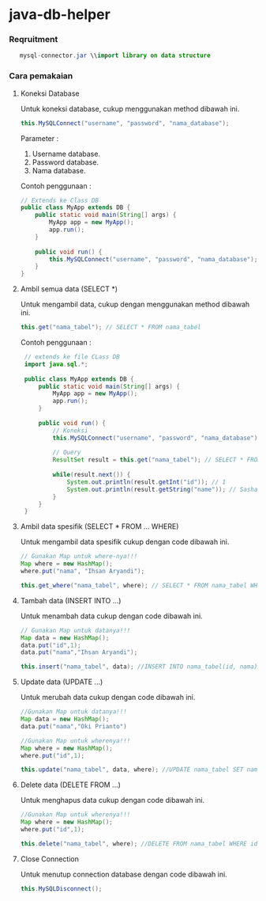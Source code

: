 # java-db-helper

### Reqruitment
 ```java
    mysql-connector.jar \\import library on data structure
 ```

### Cara pemakaian

1. Koneksi Database

   Untuk koneksi database, cukup menggunakan method dibawah ini.
    ```java
    this.MySQLConnect("username", "password", "nama_database");
    ```
   Parameter : 
     1. Username database.
     2. Password database.
     3. Nama database.
     
   Contoh penggunaan : 
   ```java
   // Extends ke Class DB
   public class MyApp extends DB {
       public static void main(String[] args) {
           MyApp app = new MyApp();
           app.run();
       }
        
       public void run() {
           this.MySQLConnect("username", "password", "nama_database"); // Terhubung!!!
       }
   }
    ```
2. Ambil semua data (SELECT *)

   Untuk mengambil data, cukup dengan menggunakan method dibawah ini.
   ```java
   this.get("nama_tabel"); // SELECT * FROM nama_tabel
   ```
   
   Contoh penggunaan : 
   ```java
    // extends ke file CLass DB
    import java.sql.*;
    
    public class MyApp extends DB {
        public static void main(String[] args) {
            MyApp app = new MyApp();
            app.run();
        }
        
        public void run() {
            // Koneksi
            this.MySQLConnect("username", "password", "nama_database");
            
            // Query
            ResultSet result = this.get("nama_tabel"); // SELECT * FROM nama_tabel
            
            while(result.next()) {
                System.out.println(result.getInt("id")); // 1
                System.out.println(result.getString("name")); // Sasha Zotova
            }
        }
    }
    ```
 3. Ambil data spesifik (SELECT * FROM ... WHERE)
     
    Untuk mengambil data spesifik cukup dengan code dibawah ini.
    
    ```java
    // Gunakan Map untuk where-nya!!!
    Map where = new HashMap();
    where.put("nama", "Ihsan Aryandi");
    
    this.get_where("nama_tabel", where); // SELECT * FROM nama_tabel WHERE nama='Ihsan Aryandi'
    ```
    
 4. Tambah data (INSERT INTO ...)
 
    Untuk menambah data cukup dengan code dibawah ini.
    
    ```java
    // Gunakan Map untuk datanya!!!
    Map data = new HashMap();
    data.put("id",1);
    data.put("nama","Ihsan Aryandi");
    
    this.insert("nama_tabel", data); //INSERT INTO nama_tabel(id, nama) VALUES('1', 'Ihsan Aryandi')
    ```
    
 5. Update data (UPDATE ...)
 
    Untuk merubah data cukup dengan code dibawah ini.
    
    ```java
    //Gunakan Map untuk datanya!!!
    Map data = new HashMap();
    data.put("nama","Oki Prianto")
    
    //Gunakan Map untuk wherenya!!!
    Map where = new HashMap();
    where.put("id",1);
    
    this.update("nama_tabel", data, where); //UPDATE nama_tabel SET nama='Oki Prianto' WHERE id='1'
    ```

6. Delete data (DELETE FROM ...)

   Untuk menghapus data cukup dengan code dibawah ini.
   
   ```java
   //Gunakan Map untuk wherenya!!!
   Map where = new HashMap();
   where.put("id",1);
   
   this.delete("nama_tabel", where); //DELETE FROM nama_tabel WHERE id='1'
   ```

7. Close Connection

   Untuk menutup connection database dengan code dibawah ini.
   
   ```java
   this.MySQLDisconnect();
   ```
